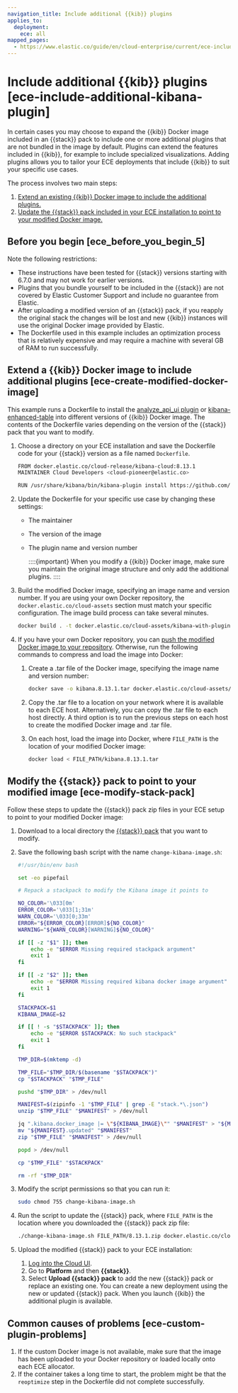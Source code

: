 ```yaml
---
navigation_title: Include additional {{kib}} plugins
applies_to:
  deployment:
    ece: all
mapped_pages:
  - https://www.elastic.co/guide/en/cloud-enterprise/current/ece-include-additional-kibana-plugin.html
---
```


# Include additional {{kib}} plugins [ece-include-additional-kibana-plugin]

In certain cases you may choose to expand the {{kib}} Docker image included in an {{stack}} pack to include one or more additional plugins that are not bundled in the image by default. Plugins can extend the features included in {{kib}}, for example to include specialized visualizations. Adding plugins allows you to tailor your ECE deployments that include {{kib}} to suit your specific use cases.

The process involves two main steps:

1. [Extend an existing {{kib}} Docker image to include the additional plugins.](#ece-create-modified-docker-image)
2. [Update the {{stack}} pack included in your ECE installation to point to your modified Docker image.](#ece-modify-stack-pack)


## Before you begin [ece_before_you_begin_5]

Note the following restrictions:

* These instructions have been tested for {{stack}} versions starting with 6.7.0 and may not work for earlier versions.
* Plugins that you bundle yourself to be included in the {{stack}} are not covered by Elastic Customer Support and include no guarantee from Elastic.
* After uploading a modified version of an {{stack}} pack, if you reapply the original stack the changes will be lost and new {{kib}} instances will use the original Docker image provided by Elastic.
* The Dockerfile used in this example includes an optimization process that is relatively expensive and may require a machine with several GB of RAM to run successfully.


## Extend a {{kib}} Docker image to include additional plugins [ece-create-modified-docker-image]

This example runs a Dockerfile to install the [analyze_api_ui plugin](https://github.com/johtani/analyze-api-ui-plugin) or [kibana-enhanced-table](https://github.com/fbaligand/kibana-enhanced-table) into different versions of {{kib}} Docker image. The contents of the Dockerfile varies depending on the version of the {{stack}} pack that you want to modify.

1. Choose a directory on your ECE installation and save the Dockerfile code for your {{stack}} version as a file named  `Dockerfile`.

    ```sh
    FROM docker.elastic.co/cloud-release/kibana-cloud:8.13.1
    MAINTAINER Cloud Developers <cloud-pioneer@elastic.co>

    RUN /usr/share/kibana/bin/kibana-plugin install https://github.com/fbaligand/kibana-enhanced-table/releases/download/v1.14.0/enhanced-table-1.14.0_8.13.1.zip
    ```

2. Update the Dockerfile for your specific use case by changing these settings:

    * The maintainer
    * The version of the image
    * The plugin name and version number

        ::::{important}
        When you modify a {{kib}} Docker image, make sure you maintain the original image structure and only add the additional plugins.
        ::::

3. Build the modified Docker image, specifying an image name and version number. If you are using your own Docker repository, the `docker.elastic.co/cloud-assets` section must match your specific configuration. The image build process can take several minutes.

    ```sh
    docker build . -t docker.elastic.co/cloud-assets/kibana-with-plugin:8.13.1
    ```

4. If you have your own Docker repository, you can [push the modified Docker image to your repository](ece-install-offline-no-registry.md). Otherwise, run the following commands to compress and load the image into Docker:

    1. Create a .tar file of the Docker image, specifying the image name and version number:

        ```sh
        docker save -o kibana.8.13.1.tar docker.elastic.co/cloud-assets/kibana-with-plugin:8.13.1
        ```

    2. Copy the .tar file to a location on your network where it is available to each ECE host. Alternatively, you can copy the .tar file to each host directly. A third option is to run the previous steps on each host to create the modified Docker image and .tar file.
    3. On each host, load the image into Docker, where `FILE_PATH` is the location of your modified Docker image:

        ```sh
        docker load < FILE_PATH/kibana.8.13.1.tar
        ```



## Modify the {{stack}} pack to point to your modified image [ece-modify-stack-pack]

Follow these steps to update the {{stack}} pack zip files in your ECE setup to point to your modified Docker image:

1. Download to a local directory the [{{stack}} pack](manage-elastic-stack-versions.md) that you want to modify.
2. Save the following bash script with the name `change-kibana-image.sh`:

    ```sh
    #!/usr/bin/env bash

    set -eo pipefail

    # Repack a stackpack to modify the Kibana image it points to

    NO_COLOR='\033[0m'
    ERROR_COLOR='\033[1;31m'
    WARN_COLOR='\033[0;33m'
    ERROR="${ERROR_COLOR}[ERROR]${NO_COLOR}"
    WARNING="${WARN_COLOR}[WARNING]${NO_COLOR}"

    if [[ -z "$1" ]]; then
        echo -e "$ERROR Missing required stackpack argument"
        exit 1
    fi

    if [[ -z "$2" ]]; then
        echo -e "$ERROR Missing required kibana docker image argument"
        exit 1
    fi

    STACKPACK=$1
    KIBANA_IMAGE=$2

    if [[ ! -s "$STACKPACK" ]]; then
        echo -e "$ERROR $STACKPACK: No such stackpack"
        exit 1
    fi

    TMP_DIR=$(mktemp -d)

    TMP_FILE="$TMP_DIR/$(basename "$STACKPACK")"
    cp "$STACKPACK" "$TMP_FILE"

    pushd "$TMP_DIR" > /dev/null

    MANIFEST=$(zipinfo -1 "$TMP_FILE" | grep -E "stack.*\.json")
    unzip "$TMP_FILE" "$MANIFEST" > /dev/null

    jq ".kibana.docker_image |= \"${KIBANA_IMAGE}\"" "$MANIFEST" > "${MANIFEST}.updated"
    mv "${MANIFEST}.updated" "$MANIFEST"
    zip "$TMP_FILE" "$MANIFEST" > /dev/null

    popd > /dev/null

    cp "$TMP_FILE" "$STACKPACK"

    rm -rf "$TMP_DIR"
    ```

3. Modify the script permissions so that you can run it:

    ```sh
    sudo chmod 755 change-kibana-image.sh
    ```

4. Run the script to update the {{stack}} pack, where `FILE_PATH` is the location where you downloaded the {{stack}} pack zip file:

    ```sh
    ./change-kibana-image.sh FILE_PATH/8.13.1.zip docker.elastic.co/cloud-assets/kibana-with-plugin:8.13.1
    ```

5. Upload the modified {{stack}} pack to your ECE installation:

    1. [Log into the Cloud UI](log-into-cloud-ui.md).
    2. Go to **Platform** and then **{{stack}}**.
    3. Select **Upload {{stack}} pack** to add the new {{stack}} pack or replace an existing one. You can create a new deployment using the new or updated {{stack}} pack. When you launch {{kib}} the additional plugin is available.



## Common causes of problems [ece-custom-plugin-problems]

1. If the custom Docker image is not available, make sure that the image has been uploaded to your Docker repository or loaded locally onto each ECE allocator.
2. If the container takes a long time to start, the problem might be that the `reoptimize` step in the Dockerfile did not complete successfully.

